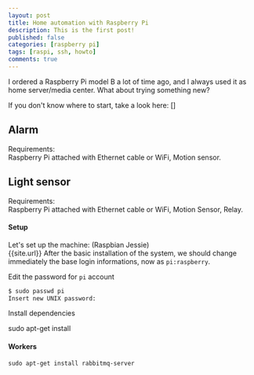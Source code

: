 ```yaml
---
layout: post
title: Home automation with Raspberry Pi
description: This is the first post!
published: false
categories: [raspberry pi]
tags: [raspi, ssh, howto]
comments: true
---
```


I ordered a Raspberry Pi model B a lot of time ago, and I always used it as home server/media center. What about trying something new?

If you don't know where to start, take a look here: []

Alarm
-----
Requirements:  
Raspberry Pi attached with Ethernet cable or WiFi, Motion sensor.

Light sensor
------------
Requirements:  
Raspberry Pi attached with Ethernet cable or WiFi, Motion Sensor, Relay.


#### Setup
Let's set up the machine: (Raspbian Jessie)  
{{site.url}}
After the basic installation of the system, we should change immediately the base login informations, now as  `pi:raspberry`.

Edit the password for `pi` account
```bash
$ sudo passwd pi
Insert new UNIX password:
```

Install dependencies

sudo apt-get install

#### Workers

```
sudo apt-get install rabbitmq-server
```
